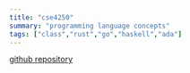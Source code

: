 ```yaml
---
title: "cse4250"
summary: "programming language concepts"
tags: ["class","rust","go","haskell","ada"]
---
```

[github repository](https://github.com/tygutowski/cse4250)